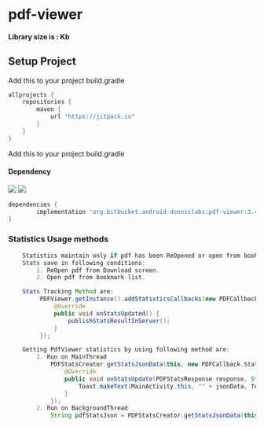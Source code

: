 # pdf-viewer  

#### Library size is : Kb
  
## Setup Project

Add this to your project build.gradle
``` gradle
allprojects {
    repositories {
        maven {
            url "https://jitpack.io"
        }
    }
}
```

Add this to your project build.gradle

#### Dependency
[![](https://jitpack.io/v/org.bitbucket.android-dennislabs/pdf-viewer.svg)](https://jitpack.io/#org.bitbucket.android-dennislabs/pdf-viewer)
[![](https://jitpack.io/v/org.bitbucket.android-dennislabs/ytplayer.svg)](https://jitpack.io/#org.bitbucket.android-dennislabs/ytplayer)
```gradle
dependencies {
        implementation 'org.bitbucket.android-dennislabs:pdf-viewer:3.4'
}
```


### Statistics Usage methods
```java
    Statistics maintain only if pdf has been ReOpened or open from bookmark list.
    Stats save in following conditions:
        1. ReOpen pdf from Download screen.
        2. Open pdf from bookmark list.

    Stats Tracking Method are:
         PDFViewer.getInstance().addStatisticsCallbacks(new PDFCallback.StatsListener() {
             @Override
             public void onStatsUpdated() {
                 publishStatsResultInServer();
             }
         });

    Getting PdfViewer statistics by using following method are:
        1. Run on MainThread
            PDFStatsCreator.getStatsJsonData(this, new PDFCallback.Statistics() {
                @Override
                public void onStatsUpdate(PDFStatsResponse response, String jsonData) {
                    Toast.makeText(MainActivity.this, "" + jsonData, Toast.LENGTH_SHORT).show();
                }
            });
        2. Run on BackgroundThread
            String pdfStatsJson = PDFStatsCreator.getStatsJsonData(this);


```